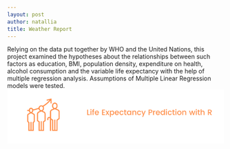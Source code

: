 ```yaml
---
layout: post
author: natallia
title: Weather Report 
---
```

Relying on the data put together by WHO and the United Nations, this project examined the hypotheses about the relationships between such factors as education, BMI, population density, expenditure on health, alcohol consumption and the variable life expectancy with the help of multiple regression analysis. Assumptions of Multiple Linear Regression models were tested.
<img src ="images/lifeexcpect%20(1).png"><br>  
<br>
